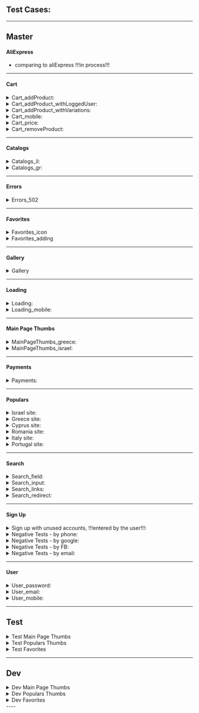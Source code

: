 ## Test Cases:

----

## Master


#### AliExpress

- comparing to aliExpress !!!in process!!!
	
----

#### Cart

<details><summary>Cart_addProduct:</summary>
<p>   
 
- adding a product to the cart from quick pop-up page
- adding a product to the cart from second product pop-up page            
- adding a product to the cart from less-than-5 tab
- adding a product to the cart from category 
- adding a product to the cart from product page
- adding both a product from aliExpress and a product from Amazon to the cart
</p>
</details> 
 
   
<details><summary>Cart_addProduct_withLoggedUser:</summary>
<p>   
 
- adding a product while unlogged, and the logging in and checking for the product in the cart
- adding a product then disconnecting and logging in back, and checking for the product in the cart
</p>
</details> 
 
   
<details><summary>Cart_addProduct_withVariations:</summary>
<p>   
 
- adding a product to the cart - with one variation
- adding a product to the cart - with two variations
- adding a same product twice to the cart, each time with one different variation 
- adding a same product twice to the cart, each time with two different variation (while the first is the same in both cases)        
- adding twice the same product to the cart, using plus-one button
- adding twice the same product to the cart, using quantity button
- adding twice the same product to the cart, using quantity and then plus-one buttons
- adding twice the same product to the cart, by changing quantity manually in the cart
 </p>
</details> 
    
<details><summary>Cart_mobile:</summary>
<p>   
 
- checking the final sum in the cart affected by changing the quantity in the cart
- adding product to the cart and changing quantity manually in the cart, for more then 10 items        
- removing product from from the cart
- removing product from the cart to favorites
</p>
</details> 
   
<details><summary>Cart_price:</summary>
<p>   
 
- checking the final sum in the cart includes the delivery
- checking the final sum in the cart includes the discount
- checking the final sum in the cart includes all products in the cart
- checking the final sum in the cart affected by the quantity of the product
- checking the final sum in the cart includes all different variations of the same product
- checking the final sum in the cart affected by removing one of the products
- checking the final sum in the cart affected by changing the quantity in the cart
</p>
</details> 
               
<details><summary>Cart_removeProduct:</summary>
<p>   
 
- removing product from the cart
- removing product from the cart to the favorites
- removing product from the cart and then returning it back
- adding same product twice with different variations, and then removing one of them from the cart
- removing product from the payment page   
- removing product to favorites from the payment page
</p>
</details> 
           
----

#### Catalogs

<details><summary>Сatalogs_il:</summary>
<p>   
 
- Сatalogs_il_aliExpress_combined (with parameters)
- Сatalogs_il_aliExpress_separated
- Сatalogs_il_amazon_combined (with parameters)
- Сatalogs_il_amazon_separated
</p>
</details> 
  
  
 <details><summary>Сatalogs_gr:</summary>
<p>   
  
- Сatalogs_gr_aliExpress_combined (with parameters)
- Сatalogs_gr_aliExpress_separated
- Сatalogs_gr_amazon_combined (with parameters)
- Сatalogs_gr_amazon_separated
 </p>
</details> 
  	
----

#### Errors

<details><summary>Errors_502</summary>
<p>   
 
- catching 502 error while opening many tabs in categories - Greece
- catching 502 error while opening many tabs in categories - Portugal
- catching 502 error while opening many tabs in categories - Israel
- catching 502 error while opening many tabs in deals - Greece
- catching 502 error while opening many tabs in deals - Portugal
- catching 502 error while opening many tabs in deals - Israel
</p>
</details> 
   	  
----
    
#### Favorites

<details><summary>Favorites_icon</summary>
<p>   
 
- appearance of favorite-pin icon on thumbnail, on mouse hover
- correct colors of favorite-pin button
</p>
</details> 


<details><summary>Favorites_adding</summary>
 <p>   
 
- adding to favorites from product page
- adding to favorites from product pop-up page
- adding to favorites from daily deals thumbnail
- adding to favorites from less-than-5 tab
- adding to favorites from search thumbnail
- adding to favorites from category 
</p>
</details> 
   
----

#### Gallery

<details><summary>Gallery</summary>
 <p> 
 
- updating gallery image according to the chosen variation
- updating gallery image after changing chosen variation
- updating gallery image after sliding left
- updating updating gallery image after sliding right
- updating gallery image after sliding more the once
- adding image near the chosen variation according to the choice
- updating image near the variation after changing the chosen variation
</p>
</details> 
   
----
 
#### Loading

<details><summary>Loading:</summary>
<p>   
 
- presence of loader-spinner on thumbnail click
- updating of loader-spinner after clicking on another thumbnail
</p>
</details> 
  
  
 <details><summary>Loading_mobile:</summary>
 <p>   
 
- TestsMobile - presence of loader-spinner on thumbnail click
- TestsMobile - updating of loader-spinner after clicking on another thumbnail
</p>
</details> 
        
----
    
#### Main Page Thumbs

<details><summary>MainPageThumbs_greece:</summary>
<p>   
 
- opening main page thumbnails in Greece site
- opening main page thumbnails in Greece site - ebay
- opening main page thumbnails in Greece site - amazon
</p>
</details> 
  
  
<details><summary>MainPageThumbs_israel:</summary>
 <p>   
 
- opening main page thumbnails in Israel site  
</p>
</details> 
              	
----

#### Payments

<details><summary>Payments:</summary>
 <p> 
 
- buying product, directly from search
- buying product from the cart
- buying all products from the cart
- buying product directly from its page, when there is another product in the cart
- buying product from aliExpress
- buying product from amazon
- buying random product, from lessThan5 tab 
</p>
</details> 

---- 
          
#### Populars

<details><summary>Israel site:</summary>
<p>   
 
- populars thumbnails on aliExpress page
</p>
</details> 
 
 
<details><summary>Greece site:</summary>
<p>   
 
- populars thumbnails on aliExpress page
- populars thumbnails on ebay page
- populars thumbnails on amazon page
</p>
</details> 
 
 
<details><summary>Cyprus site:</summary>
<p>   
 
- populars thumbnails on aliExpress page
- populars thumbnails on ebay page
- populars thumbnails on amazon page 
</p>
</details> 
   
   
<details><summary>Romania site:</summary>
<p>   
 
- populars thumbnails on aliExpress page
- populars thumbnails on ebay page
- populars thumbnails on amazon page
</p>
</details> 
    
    
<details><summary>Italy site:</summary>
<p>   
 
- populars thumbnails on aliExpress page
- populars thumbnails on ebay page
- populars thumbnails on amazon page 
</p>
</details> 
  
  
<details><summary>Portugal site:</summary>
<p>   
 
- populars thumbnails on aliExpress page
- populars thumbnails on ebay page
- populars thumbnails on amazon page    	
</p>
</details> 
  
----

#### Search

<details><summary>Search_field:</summary>
<p>   
 
- clearing search field
- performing empty search
- opening of dropdown autocomplete menu
- closing of dropdown autocomplete menu after clearing the search field
- performing search with autocomplete hint
- keeping the keyword in search field after switching to amazon
- keeping the keyword search after switching to ebay
- keeping the keyword search after switching to Less-than-5
- clearing the keyword in search field after switching to amazon
- clearing the keyword search after switching to ebay
- clearing the keyword search after switching to Less-than-5
</p>
</details> 
     
     
<details><summary>Search_input:</summary>
<p>   
 
- searching in Israel site - in english
- searching in Israel site - in hebrew
- searching in Portugal site - in english
- searching in Portugal site - in portuguese with special characters
- searching with special signs - apostrophe
- searching with special signs - dash
- searching with special signs - parenthesis
- searching with special signs - bracket
 </p>
</details> 
    
    
<details><summary>Search_links:</summary>
<p>   
 
- searching on Israel site - link from aliExpress
- searching on Israel site - link from ebay
- searching on Israel site - link from amazon
- searching on Greece site - link from aliExpress
- searching on Greece site - link from ebay.de
- searching on Greece site - link from amazon.de
</p>
</details> 
     
     
<details><summary>Search_redirect:</summary>
<p>   
 
- redirecting search results from amazon to other, if nothing found
- redirecting search results from ebay to other, if nothing found
- redirecting search results from ebay to other, more suitable, when smart search is on
- redirecting search results from aliExpress to other, if nothing found
</p>
</details> 
 
          
----
              
#### Sign Up

<details><summary>Sign up with unused accounts, !!!entered by the user!!!:</summary>
<p>   
 
- sign up with unused email, entered by the user
- sign up with unused phone number, entered by the user
- sign up with unused google account, entered by the user
- sign up with unused facebook account, entered by the user
 </p>
</details> 
        
        
 <details><summary>Negative Tests - by phone:</summary>
 <p>   
 
- existing number
- empty number
- number too short 
- number too long 
- number including non digit signs in the middle
- number starting not with 0
- wired phone number
- illegal mobile number
- illegal wired phone number
- sign up with incorrect phone, entered by the user !!!entered by user!!!
</p>
</details> 
       
         
 <details><summary>Negative Tests - by google:</summary>
 <p>   
 
- email with no google account
- incorrect email
- empty email 
- empty password
- wrong password
- sign up with incorrect Google details, entered by user !!!entered by user!!!
</p>
</details> 
      
         
 <details><summary>Negative Tests - by FB:</summary>
 <p>   
 
- email with no FB account
- phone with no FB account
- incorrect email
- empty email 
- empty password
- wrong password
- sign up with incorrect FB details, entered by user !!!entered by user!!!
</p>
</details> 
       
         
 <details><summary>Negative Tests - by email:</summary>
 <p>   
 
- existing email
- wrong email- domain without "@"
- wrong email- empty
- wrong email- domain with non-alphanumeric
- wrong email- empty domain
- wrong email- no dot after domain
- wrong email- no ending
- wrong email- ending with non-alphabetic
- wrong email- starting with non-alphanumeric
- wrong email- name with space
- wrong email- empty name
- wrong email- domain with one char only
- wrong email- ending with one char only
- wrong email- longer than 254 chars
- wrong password - shorter than 5 chars
- wrong password - longer than 100 chars
- wrong password - empty
- sign up with unchecked terms of use
- sign up with incorrect email and password, entered by the user !!!entered by user!!!
</p>
</details> 
 
----        
     
#### User

<details><summary>User_password:</summary>
<p>   
 
- changing the password
- recovering the password  !!!entered by user!!!
</p>
</details> 
 
 
<details><summary>User_email:</summary>
<p>   
 
- changing the email  
</p>
</details> 
        
         
<details><summary>User_mobile:</summary>
<p>   
 
- TestsMobile - changing the password
- TestsMobile - changing the email
 </p>
</details> 
          
----        
                
## Test

<details><summary> Test Main Page Thumbs</summary>
<p>   
same as mastr site:
 
- Test_MainPageThumbs_greece
- Test_MainPageThumbs_israel

</p>
</details> 


<details><summary> Test Populars Thumbs</summary>
<p>   
same as master site:
 
- Israel site
- Greece site
- Cyprus site
- Romania site
- Italy site
- Portugal site
</p>
</details> 


<details><summary> Test Favorites </summary>
<p>   
same as mastr site:
 
- Favorites_icon
- Favorites_adding

</p>
</details> 


----   
     
## Dev

<details><summary>Dev Main Page Thumbs</summary>
<p>   
same as master site:
 
- Dev_MainPageThumbs_greece
- Dev_MainPageThumbs_israel

</p>
</details> 


<details><summary>Dev Populars Thumbs</summary>
<p>   
same as master site:
 
- Israel site
- Greece site
- Cyprus site
- Romania site
- Italy site
- Portugal site
</p>
</details> 


<details><summary>Dev Favorites</summary>
<p>   
same as mastr site:
 
- Favorites_icon
- Favorites_adding

</p>
</details> 
----   
  